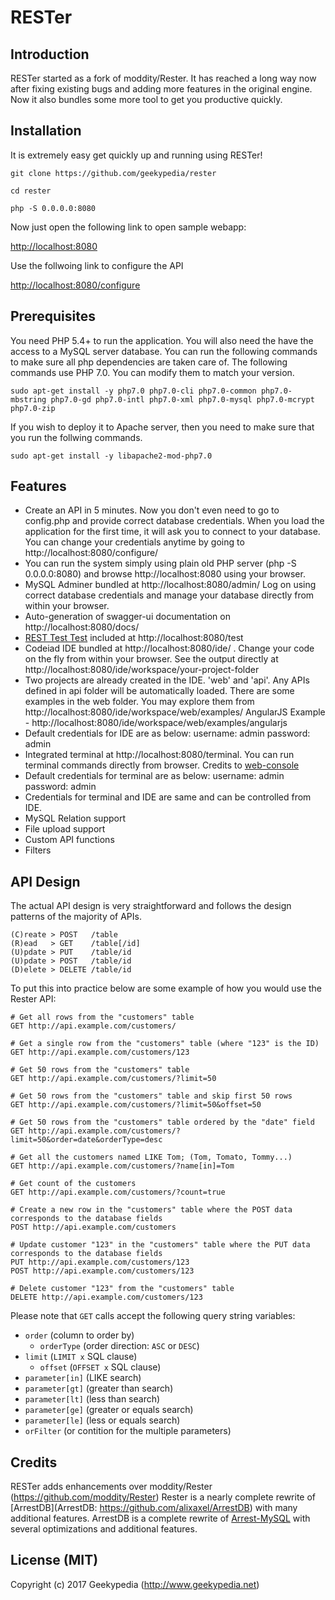 RESTer
=====

Introduction
-----

RESTer started as a fork of moddity/Rester. It has reached a long way now after fixing existing bugs and adding more features in the original engine. Now it also bundles some more tool to get you productive quickly.

Installation
-----

It is extremely easy get quickly up and running using RESTer!

`git clone https://github.com/geekypedia/rester`

`cd rester`

`php -S 0.0.0.0:8080`

Now just open the following link to open sample webapp:

<a href="http://localhost:8080/" target="_blank">http://localhost:8080</a> 

Use the follwoing link to configure the API

<a href="http://localhost:8080/configure" target="_blank">http://localhost:8080/configure</a> 


Prerequisites
-----

You need PHP 5.4+ to run the application. You will also need the have the access to a MySQL server database. You can run the following commands to make sure all php dependencies are taken care of. The following commands use PHP 7.0. You can modify them to match your version.

`sudo apt-get install -y php7.0 php7.0-cli php7.0-common php7.0-mbstring php7.0-gd php7.0-intl php7.0-xml php7.0-mysql php7.0-mcrypt php7.0-zip`

If you wish to deploy it to Apache server, then you need to make sure that you run the follwing commands.

`sudo apt-get install -y libapache2-mod-php7.0 `

Features
-----

- Create an API in 5 minutes. Now you don't even need to go to config.php and provide correct database credentials. When you load the application for the first time, it will ask you to connect to your database. You can change your credentials anytime by going to http://localhost:8080/configure/ 
- You can run the system simply using plain old PHP server (php -S 0.0.0.0:8080) and browse http://localhost:8080 using your browser.
- MySQL Adminer bundled at http://localhost:8080/admin/ Log on using correct database credentials and manage your database directly from within your browser.
- Auto-generation of swagger-ui documentation on http://localhost:8080/docs/ 
- [REST Test Test](https://resttesttest.com/) included at http://localhost:8080/test
- Codeiad IDE bundled at http://localhost:8080/ide/ . Change your code on the fly from within your browser. See the output directly at http://localhost:8080/ide/workspace/your-project-folder
- Two projects are already created in the IDE. 'web' and 'api'. Any APIs defined in api folder will be automatically loaded. There are some examples in the web folder. You may explore them from http://localhost:8080/ide/workspace/web/examples/
AngularJS Example - http://localhost:8080/ide/workspace/web/examples/angularjs
- Default credentials for IDE are as below:
	username: admin
	password: admin
- Integrated terminal at http://localhost:8080/terminal. You can run terminal commands directly from browser. Credits to [web-console](https://github.com/nickola/web-console)
- Default credentials for terminal are as below:
	username: admin
	password: admin
- Credentials for terminal and IDE are same and can be controlled from IDE.
- MySQL Relation support
- File upload support
- Custom API functions
- Filters

API Design
-----

The actual API design is very straightforward and follows the design patterns of the majority of APIs.

	(C)reate > POST   /table
	(R)ead   > GET    /table[/id]
	(U)pdate > PUT    /table/id
	(U)pdate > POST   /table/id
	(D)elete > DELETE /table/id

To put this into practice below are some example of how you would use the Rester API:

	# Get all rows from the "customers" table
	GET http://api.example.com/customers/

	# Get a single row from the "customers" table (where "123" is the ID)
	GET http://api.example.com/customers/123

	# Get 50 rows from the "customers" table
	GET http://api.example.com/customers/?limit=50

	# Get 50 rows from the "customers" table and skip first 50 rows
	GET http://api.example.com/customers/?limit=50&offset=50

	# Get 50 rows from the "customers" table ordered by the "date" field
	GET http://api.example.com/customers/?limit=50&order=date&orderType=desc
	
	# Get all the customers named LIKE Tom; (Tom, Tomato, Tommy...)
	GET http://api.example.com/customers/?name[in]=Tom

	# Get count of the customers
	GET http://api.example.com/customers/?count=true

	# Create a new row in the "customers" table where the POST data corresponds to the database fields
	POST http://api.example.com/customers

	# Update customer "123" in the "customers" table where the PUT data corresponds to the database fields
	PUT http://api.example.com/customers/123
	POST http://api.example.com/customers/123

	# Delete customer "123" from the "customers" table
	DELETE http://api.example.com/customers/123

Please note that `GET` calls accept the following query string variables:

- `order` (column to order by)
  - `orderType` (order direction: `ASC` or `DESC`)
- `limit` (`LIMIT x` SQL clause)
  - `offset` (`OFFSET x` SQL clause)
- `parameter[in]` (LIKE search)
- `parameter[gt]` (greater than search)
- `parameter[lt]` (less than search)
- `parameter[ge]` (greater or equals search)
- `parameter[le]` (less or equals search)
- `orFilter` (or contition for the multiple parameters)

Credits
-----

RESTer adds enhancements over moddity/Rester (https://github.com/moddity/Rester)
Rester is a nearly complete rewrite of [ArrestDB](ArrestDB: https://github.com/alixaxel/ArrestDB) with many additional features.
ArrestDB is a complete rewrite of [Arrest-MySQL](https://github.com/gilbitron/Arrest-MySQL) with several optimizations and additional features.

License (MIT)
-----

Copyright (c) 2017 Geekypedia (http://www.geekypedia.net)
